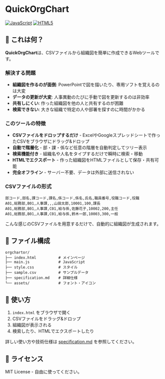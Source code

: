 # QuickOrgChart

[![JavaScript](https://img.shields.io/badge/javascript-ES6+-yellow.svg)](https://developer.mozilla.org/en-US/docs/Web/JavaScript)
[![HTML5](https://img.shields.io/badge/html5-semantic-orange.svg)](https://developer.mozilla.org/en-US/docs/Web/Guide/HTML/HTML5)

## 🎯 これは何？

**QuickOrgChart**は、CSVファイルから組織図を簡単に作成できるWebツールです。

### 解決する問題

- **組織図を作るのが面倒**: PowerPointで図を描いたり、専用ソフトを覚えるのは大変
- **データの更新が大変**: 人事異動のたびに手動で図を更新するのは非効率
- **共有しにくい**: 作った組織図を他の人と共有するのが困難
- **検索できない**: 大きな組織で特定の人や部署を探すのに時間がかかる

### このツールの特徴

- **CSVファイルをドロップするだけ** - ExcelやGoogleスプレッドシートで作ったCSVをブラウザにドラッグ&ドロップ
- **自動で階層化** - 部・課・係など任意の階層を自動判定してツリー表示
- **検索機能付き** - 組織名や人名をタイプするだけで瞬時に検索・移動
- **HTMLでエクスポート** - 作った組織図をHTMLファイルとして保存・共有可能
- **完全オフライン** - サーバー不要、データは外部に送信されない

### CSVファイルの形式

```csv
部コード,部名,課コード,課名,係コード,係名,氏名,職員番号,役職コード,役職
A01,総務部,B01,人事課,,,山田太郎,10001,100,課長
A01,総務部,B01,人事課,C01,給与係,佐藤花子,10002,200,主任
A01,総務部,B01,人事課,C01,給与係,鈴木一郎,10003,300,一般
```

こんな感じのCSVファイルを用意するだけで、自動的に組織図が生成されます。

## 📁 ファイル構成

```
orgchartor/
├── index.html          # メインページ
├── main.js             # JavaScript
├── style.css           # スタイル
├── sample.csv          # サンプルデータ
├── specification.md    # 詳細仕様
└── assets/             # フォント・アイコン
```

## 🚀 使い方

1. `index.html` をブラウザで開く
2. CSVファイルをドラッグ&ドロップ
3. 組織図が表示される
4. 検索したり、HTMLでエクスポートしたり

詳しい使い方や技術仕様は [specification.md](specification.md) を参照してください。

## 📄 ライセンス

MIT License - 自由に使ってください。
